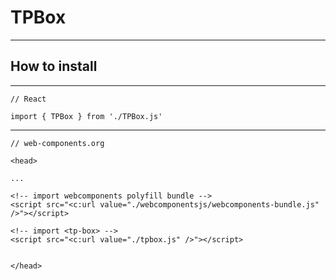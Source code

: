 # TPBox

----

## How to install

----

```
// React

import { TPBox } from './TPBox.js'
```

----

```
// web-components.org

<head>

...

<!-- import webcomponents polyfill bundle -->
<script src="<c:url value="./webcomponentsjs/webcomponents-bundle.js" />"></script>

<!-- import <tp-box> -->
<script src="<c:url value="./tpbox.js" />"></script>


</head>

```





